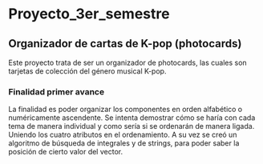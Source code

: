 # Proyecto_3er_semestre

## Organizador de cartas de K-pop (photocards)

Este proyecto trata de ser un organizador de photocards, las cuales son tarjetas de colección del género musical K-pop.

### Finalidad primer avance

La finalidad es poder organizar los componentes en orden alfabético o numéricamente ascendente. Se intenta demostrar cómo se haría con cada tema de manera individual y como sería si se ordenarán de manera ligada. Uniendo los cuatro atributos en el ordenamiento. A su vez se creó un algoritmo de búsqueda de integrales y de strings, para poder saber la posición de cierto valor del vector.
